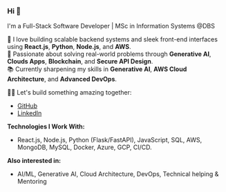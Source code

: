 <!--
## Hi there 👋


**KRVaghani/KRVaghani** is a ✨ _special_ ✨ repository because its `README.md` (this file) appears on your GitHub profile.

Here are some ideas to get you started:

- 🔭 I’m currently working on ...
- 🌱 I’m currently learning ...
- 👯 I’m looking to collaborate on ...
- 🤔 I’m looking for help with ...
- 💬 Ask me about ...
- 📫 How to reach me: ...
- 😄 Pronouns: ...
- ⚡ Fun fact: ...
-->
### Hi 👋  
I'm a Full-Stack Software Developer | MSc in Information Systems @DBS

🔧 I love building scalable backend systems and sleek front-end interfaces using **React.js**, **Python**, **Node.js**, and **AWS**.  
🧠 Passionate about solving real-world problems through **Generative AI**, **Clouds Apps**, **Blockchain**, and **Secure API Design**.  
📚 Currently sharpening my skills in **Generative AI**, **AWS Cloud Architecture**, and **Advanced DevOps**.  

👨‍💻 Let's build something amazing together:  
- [GitHub](https://github.com/krvaghani)  
- [LinkedIn](https://linkedin.com/in/kaushikvaghani)   


**Technologies I Work With:**  
- React.js, Node.js, Python (Flask/FastAPI), JavaScript, SQL, AWS, MongoDB, MySQL, Docker, Azure, GCP, CI/CD.  


**Also interested in:**  
- AI/ML, Generative AI, Cloud Architecture, DevOps, Technical helping & Mentoring

